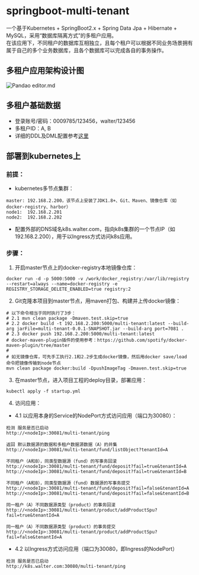 # springboot-multi-tenant
一个基于Kubernetes + SpringBoot2.x + Spring Data Jpa + Hibernate + MySQL，采用“数据库隔离方式”的多租户应用。   
在该应用下，不同租户的数据库互相独立，且每个租户可以根据不同业务场景拥有属于自己的多个业务数据库，且各个数据库可以完成各自的事务操作。   
## 多租户应用架构设计图
![Pandao editor.md](https://github.com/waltertan1988/springboot-multi-tenant/blob/master/docs/charts/%E5%A4%9A%E7%A7%9F%E6%88%B7%E5%BA%94%E7%94%A8%E6%9E%B6%E6%9E%84%E8%AE%BE%E8%AE%A1%E5%9B%BE.jpg?raw=true "design.png")
## 多租户基础数据
* 登录账号/密码：0009785/123456，walter/123456   
* 多租户ID：A, B   
* 详细的DDL及DML配置参考[这里](https://github.com/waltertan1988/springboot-multi-tenant/tree/master/src/main/resources/schema)
## 部署到kubernetes上
### 前提：  
* kubernetes多节点集群：   
```text
master: 192.168.2.200，该节点上安装了JDK1.8+、Git、Maven、镜像仓库（如docker-registry、harbor）
node1:  192.168.2.201
node2:  192.168.2.202
```
* 配置外部的DNS域名k8s.walter.com，指向k8s集群的一个节点IP（如192.168.2.200），用于以Ingress方式访问k8s应用。   

### 步骤：   
1. 开启master节点上的docker-registry本地镜像仓库：   
```shell script
docker run -d -p 5000:5000 -v /work/docker_registry:/var/lib/registry --restart=always --name=docker-registry -e REGISTRY_STORAGE_DELETE_ENABLED=true registry:2
```
2. Git克隆本项目到master节点，用maven打包、构建并上传docker镜像：
```shell script
# 以下命令相当于同时执行了3步：
# 2.1 mvn clean package -Dmaven.test.skip=true
# 2.2 docker build -t 192.168.2.200:5000/multi-tenant:latest --build-arg jarFile=multi-tenant-0.0.1-SNAPSHOT.jar --build-arg port=7081 . 
# 2.3 docker push 192.168.2.200:5000/multi-tenant:latest
# docker-maven-plugin插件的使用参考：https://github.com/spotify/docker-maven-plugin/tree/master
#
# 如无镜像仓库，可先手工执行2.1和2.2步生成docker镜像，然后用docker save/load 命令把镜像传输到node节点
mvn clean package docker:build -DpushImageTag -Dmaven.test.skip=true
```
3. 在master节点，进入项目工程的deploy目录，部署应用：
```shell script
kubectl apply -f startup.yml
```
4. 访问应用：
* 4.1 以应用本身的Service的NodePort方式访问应用（端口为30080）：   
```text
检测 服务是否已启动
http://<nodeIp>:30081/multi-tenant/ping

返回 默认数据源的数据和多租户数据源数据（A）的并集
http://<nodeIp>:30081/multi-tenant/fund/listObject?tenantId=A

不同租户（A和B），同类型数据源（fund）的写事务回滚
http://<nodeIp>:30081/multi-tenant/fund/deposit?fail=true&tenantId=A
http://<nodeIp>:30081/multi-tenant/fund/deposit?fail=true&tenantId=B

不同租户（A和B），同类型数据源（fund）数据源的写事务提交
http://<nodeIp>:30081/multi-tenant/fund/deposit?fail=false&tenantId=A
http://<nodeIp>:30081/multi-tenant/fund/deposit?fail=false&tenantId=B

同一租户（A）不同数据源类型（product）的事务回滚
http://<nodeIp>:30081/multi-tenant/product/addProductSpu?fail=true&tenantId=A

同一租户（A）不同数据源类型（product）的事务提交
http://<nodeIp>:30081/multi-tenant/product/addProductSpu?fail=false&tenantId=A
```
* 4.2 以Ingress方式访问应用（端口为30080，即Ingress的NodePort）   
```text
检测 服务是否已启动
http://k8s.walter.com:30080/multi-tenant/ping
```
